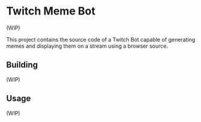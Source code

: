 # Twitch Meme Bot

(WIP)

This project contains the source code of a Twitch Bot capable of generating
memes and displaying them on a stream using a browser source.

## Building
(WIP)

## Usage

(WIP)